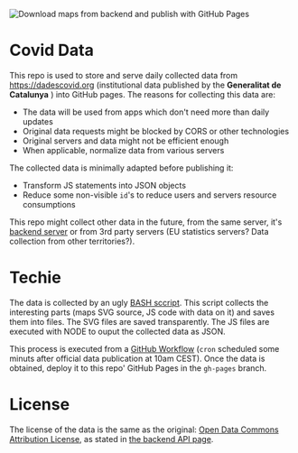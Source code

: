 ![Download maps from backend and publish with GitHub Pages](https://github.com/emibcn/covid-data/workflows/Download%20maps%20from%20backend%20and%20publish%20with%20GitHub%20Pages/badge.svg)

# Covid Data

This repo is used to store and serve daily collected data from https://dadescovid.org (institutional data published by the __Generalitat de Catalunya__ ) into GitHub pages. The reasons for collecting this data are:
- The data will be used from apps which don't need more than daily updates
- Original data requests might be blocked by CORS or other technologies
- Original servers and data might not be efficient enough
- When applicable, normalize data from various servers

The collected data is minimally adapted before publishing it:
- Transform JS statements into JSON objects
- Reduce some non-visible `id`'s to reduce users and servers resource consumptions

This repo might collect other data in the future, from the same server, it's [backend server](https://analisi.transparenciacatalunya.cat/) or from 3rd party servers (EU statistics servers? Data collection from other territories?).

# Techie

The data is collected by an ugly [BASH sccript](./bin/download-map-data.sh). This script collects the interesting parts (maps SVG source, JS code with data on it) and saves them into files. The SVG files are saved transparently. The JS files are executed with NODE to ouput the collected data as JSON.

This process is executed from a [GitHub Workflow](./.github/workflows/get-maps.yml) (`cron` scheduled some minuts after official data publication at 10am CEST). Once the data is obtained, deploy it to this repo' GitHub Pages in the `gh-pages` branch.

# License

The license of the data is the same as the original: [Open Data Commons Attribution License](http://opendatacommons.org/licenses/by/1.0/), as stated in [the backend API page](https://analisi.transparenciacatalunya.cat/Salut/Dades-setmanals-de-COVID-19-per-comarca/jvut-jxu8).
